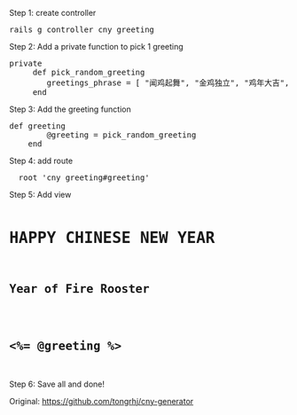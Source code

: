 Step 1: create controller 
<pre>rails g controller cny_greeting</pre>

Step 2: Add a private function to pick 1 greeting
<pre>private 
     def pick_random_greeting
        greetings_phrase = [ "闻鸡起舞", "金鸡独立", "鸡年大吉",  "金鸡报晓", "鸡年纳福",]
     end</pre>
     
Step 3: Add the greeting function
<pre>def greeting
        @greeting = pick_random_greeting
    end</pre>
    
Step 4: add route
  <pre>
  root 'cny_greeting#greeting'</pre>
  
Step 5: Add view
<pre>
<h1>HAPPY CHINESE NEW YEAR</h1>
<h2>Year of Fire Rooster</h2>

<h2><%= @greeting %> </h2>
</pre>
Step 6: Save all and done!



Original: https://github.com/tongrhj/cny-generator
